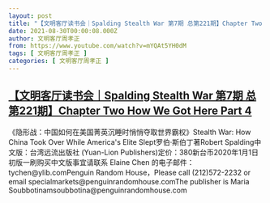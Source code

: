 ```yaml
---
layout: post
title: "【文明客厅读书会｜Spalding Stealth War 第7期 总第221期】Chapter Two How We Got Here Part 4"
date: 2021-08-30T00:00:08.000Z
author: 文明客厅周孝正
from: https://www.youtube.com/watch?v=mYQAt5YH0dM
tags: [ 文明客厅周孝正 ]
categories: [ 文明客厅周孝正 ]
---
```

<!--1630281608000-->
[【文明客厅读书会｜Spalding Stealth War 第7期 总第221期】Chapter Two How We Got Here Part 4](https://www.youtube.com/watch?v=mYQAt5YH0dM)
------

<div>
《隐形战：中国如何在美国菁英沉睡时悄悄夺取世界霸权》Stealth War: How China Took Over While America's Elite Slept罗伯·斯伯丁著Robert Spalding中文版：台湾远流出版社 (Yuan-Lion Publishers)定价：380新台币2020年1月1日初版一刷购买中文版事宜请联系 Elaine Chen 的电子邮件：tychen@ylib.comPenguin Random House，Please call (212)572-2232 or email specialmarkets@penguinrandomhouse.comThe publisher is Maria Soubbotinamsoubbotina@penguinrandomhouse.com
</div>
